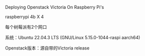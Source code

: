 Deploying Openstack Victoria On Raspberry Pi's  

raspberrypi 4b X 4  

每个树莓派有2个网口  

系统：Ubuntu 22.04.3 LTS (GNU/Linux 5.15.0-1044-raspi aarch64)  

Openstack版本：源自带的Victoria release  
